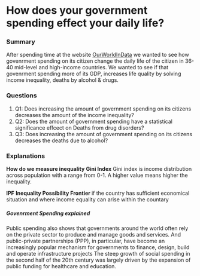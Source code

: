 # How does your government spending effect your daily life?

### Summary

After spending time at the website [OurWorldInData](https://ourworldindata.org/) we wanted to see how govenrment spending on its citizen change the daily life of the citizen in 36-40 mid-level and high-income countries. We wanted to see if that govenrment spending more of its GDP, increases life quality by solving income inequality, deaths by alcohol & drugs.


### Questions

1. Q1: Does increasing the amount of government spending on its citizens decreases the amount of the income inequality? 
2. Q2: Does the amount of government spending have a statistical significance effcect on Deaths from drug disorders? 
3. Q3: Does increasing the amount of government spending on its citizens decreases the deaths due to alcohol? 

### Explanations


<strong>How do we measure inequality</strong>
<strong>Gini Index</strong>
Gini index is income distribution across population with a range from 0-1. A higher value means higher the inequality.

<strong>IPF</strong>
<strong>Inequality Possibility Frontier </strong> if the country has sufficient economical situation and where income equality can arise within the countary

##### Govenrment Spending explained

Public spending also shows that governments around the world often rely on the private sector to produce and manage goods and services. And public-private partnerships (PPP), in particular, have become an increasingly popular mechanism for governments to finance, design, build and operate infrastructure projects
The steep growth of social spending in the second half of the 20th century was largely driven by the expansion of public funding for healthcare and education. 